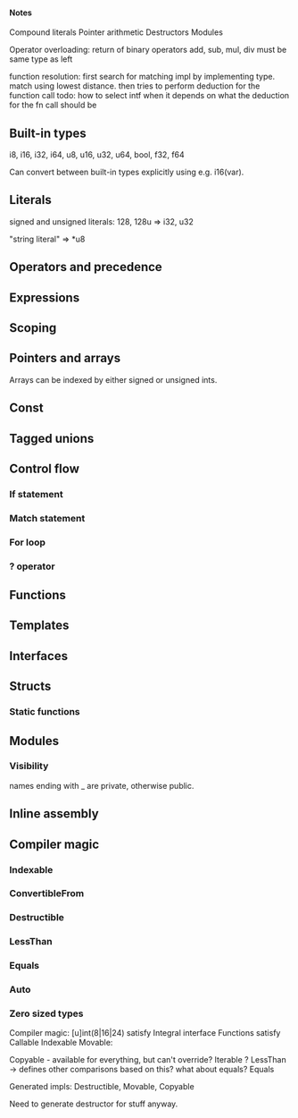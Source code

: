 #### Notes
Compound literals
Pointer arithmetic
Destructors
Modules

Operator overloading:
return of binary operators add, sub, mul, div must be same type as left

function resolution:
first search for matching impl by implementing type. match using lowest distance. 
then tries to perform deduction for the function call
todo: how to select intf when it depends on what the deduction for the fn call should be

## Built-in types
i8, i16, i32, i64, u8, u16, u32, u64, bool, f32, f64

Can convert between built-in types explicitly using e.g. i16(var).

## Literals
signed and unsigned literals: 128, 128u => i32, u32

"string literal" => *u8

## Operators and precedence

## Expressions

## Scoping

## Pointers and arrays

Arrays can be indexed by either signed or unsigned ints.

## Const

## Tagged unions

## Control flow
### If statement
### Match statement
### For loop
### ? operator

## Functions

## Templates

## Interfaces

## Structs
### Static functions

## Modules
### Visibility
names ending with _ are private, otherwise public.

## Inline assembly

## Compiler magic
### Indexable
### ConvertibleFrom
### Destructible
### LessThan
### Equals
### Auto
### Zero sized types


Compiler magic:
[u]int(8|16|24) satisfy Integral interface
Functions satisfy Callable
Indexable
Movable:

Copyable - available for everything, but can't override?
Iterable ?
LessThan -> defines other comparisons based on this? what about equals?
Equals

Generated impls: Destructible, Movable, Copyable

Need to generate destructor for stuff anyway.
